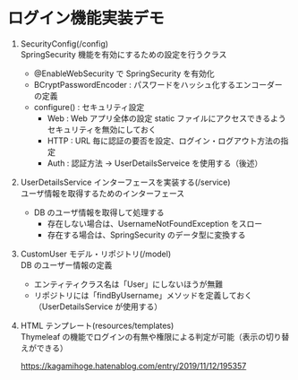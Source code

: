 # ログイン機能実装デモ

1. SecurityConfig(/config)  
   SpringSecurity 機能を有効にするための設定を行うクラス

   - @EnableWebSecurity で SpringSecurity を有効化
   - BCryptPasswordEncoder : パスワードをハッシュ化するエンコーダーの定義
   - configure() : セキュリティ設定
     - Web : Web アプリ全体の設定 static ファイルにアクセスできるようセキュリティを無効にしておく
     - HTTP : URL 毎に認証の要否を設定、ログイン・ログアウト方法の指定
     - Auth : 認証方法 → UserDetailsServeice を使用する（後述）

2. UserDetailsService インターフェースを実装する(/service)  
   ユーザ情報を取得するためのインターフェース

   - DB のユーザ情報を取得して処理する
     - 存在しない場合は、UsernameNotFoundException をスロー
     - 存在する場合は、SpringSecurity のデータ型に変換する

3. CustomUser モデル・リポジトリ(/model)  
   DB のユーザー情報の定義  

   - エンティティクラス名は「User」にしないほうが無難
   - リポジトリには「findByUsername」メソッドを定義しておく（UserDetailsService が使用する）

4. HTML テンプレート(resources/templates)  
   Thymeleaf の機能でログインの有無や権限による判定が可能（表示の切り替えができる）

   https://kagamihoge.hatenablog.com/entry/2019/11/12/195357
